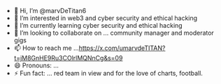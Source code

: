 - 👋 Hi, I’m @marvDeTitan6
- 👀 I’m interested in web3 and cyber security and ethical hacking
- 🌱 I’m currently learning cyber security and ethical hacking 
- 💞️ I’m looking to collaborate on ... community manager and moderator gigs
- 📫 How to reach me ...https://x.com/umarvdeTITAN?t=jM8GnHE9Ru3COlrlMQNnCg&s=09
- 😄 Pronouns: ...
- ⚡ Fun fact: ... red team in view and for the love of charts, football.

<!---
marvDeTitan6/marvDeTitan6 is a ✨ special ✨ repository because its `README.md` (this file) appears on your GitHub profile.
You can click the Preview link to take a look at your changes.
--->
